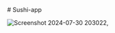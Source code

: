 #   S u s h i - a p p 

![Screenshot 2024-07-30 203022](https://github.com/user-attachments/assets/1ffdbc58-1b86-4468-af1c-df52fa98dbf0),
